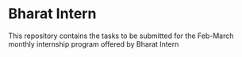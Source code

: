# Bharat Intern
This repository contains the tasks to be submitted for the Feb-March monthly internship program offered by Bharat Intern
